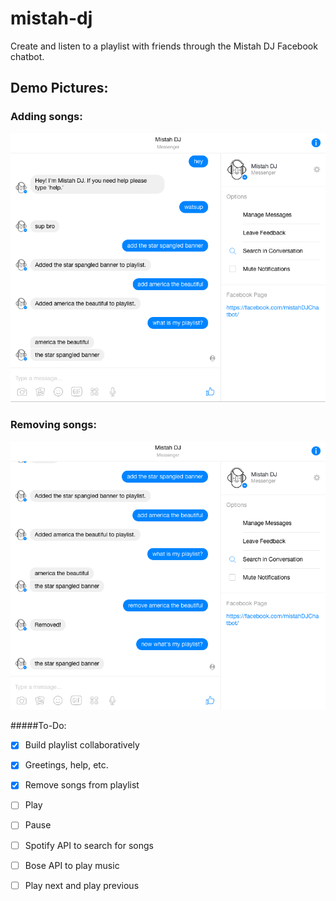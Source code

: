 # mistah-dj     
Create and listen to a playlist with friends through the Mistah DJ Facebook chatbot.     

## Demo Pictures:     
### Adding songs:     

![alt-text](https://github.com/LinusGordon/mistah-dj/blob/master/demo1.png)     

### Removing songs:     

![alt-text](https://github.com/LinusGordon/mistah-dj/blob/master/demo2.png)

     
#####To-Do:  
- [x] Build playlist collaboratively     
- [x] Greetings, help, etc.
- [x] Remove songs from playlist
- [ ] Play     
- [ ] Pause 
- [ ] Spotify API to search for songs     
- [ ] Bose API to play music      
- [ ] Play next and play previous     

